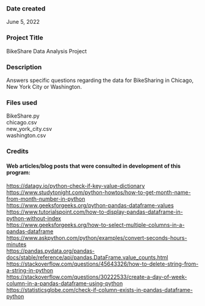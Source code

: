 ### Date created
June 5, 2022

### Project Title
BikeShare Data Analysis Project

### Description
Answers specific questions regarding the data for BikeSharing in Chicago, New York City or Washington.

### Files used
BikeShare.py  
chicago.csv  
new_york_city.csv  
washington.csv

### Credits
#### Web articles/blog posts that were consulted in development of this program:

https://datagy.io/python-check-if-key-value-dictionary  
https://www.studytonight.com/python-howtos/how-to-get-month-name-from-month-number-in-python  
https://www.geeksforgeeks.org/python-pandas-dataframe-values  
https://www.tutorialspoint.com/how-to-display-pandas-dataframe-in-python-without-index  
https://www.geeksforgeeks.org/how-to-select-multiple-columns-in-a-pandas-dataframe  
https://www.askpython.com/python/examples/convert-seconds-hours-minutes  
https://pandas.pydata.org/pandas-docs/stable/reference/api/pandas.DataFrame.value_counts.html  
https://stackoverflow.com/questions/45643326/how-to-delete-string-from-a-string-in-python  
https://stackoverflow.com/questions/30222533/create-a-day-of-week-column-in-a-pandas-dataframe-using-python  
https://statisticsglobe.com/check-if-column-exists-in-pandas-dataframe-python
